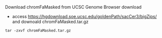 Download chromFaMasked from UCSC Genome Browser download
* access https://hgdownload.soe.ucsc.edu/goldenPath/sacCer3/bigZips/ and downoald chromFaMasked.tar.gz
```
tar -zxvf chromFaMasked.tar.gz
```
